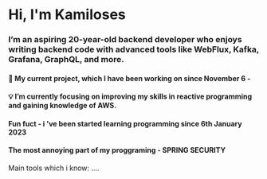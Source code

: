 <h1>Hi, I'm Kamiloses</h1>
<h3>I’m an aspiring 20-year-old  backend developer who enjoys writing backend code  with advanced tools like WebFlux, Kafka, Grafana, GraphQL, and more.</h3>

<h4>👀 My current project, which I have been working on since November 6 - </h4>
<h4>💡 I’m currently focusing on improving my skills in reactive programming and gaining knowledge of AWS. </h4> 
<h4>Fun fuct - i 've been started learning programming since 6th January 2023</h4>
<h4>The most annoying part of my proggraming - SPRING SECURITY </h4>

Main tools which i know:
....
